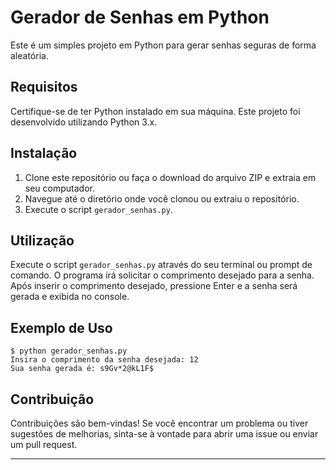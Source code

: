 # Gerador de Senhas em Python

Este é um simples projeto em Python para gerar senhas seguras de forma aleatória.

## Requisitos

Certifique-se de ter Python instalado em sua máquina. Este projeto foi desenvolvido utilizando Python 3.x.

## Instalação

1. Clone este repositório ou faça o download do arquivo ZIP e extraia em seu computador.
2. Navegue até o diretório onde você clonou ou extraiu o repositório.
3. Execute o script `gerador_senhas.py`.

## Utilização

Execute o script `gerador_senhas.py` através do seu terminal ou prompt de comando. O programa irá solicitar o comprimento desejado para a senha. Após inserir o comprimento desejado, pressione Enter e a senha será gerada e exibida no console.

## Exemplo de Uso

```
$ python gerador_senhas.py
Insira o comprimento da senha desejada: 12
Sua senha gerada é: s9Gv*2@kL1F$
```

## Contribuição

Contribuições são bem-vindas! Se você encontrar um problema ou tiver sugestões de melhorias, sinta-se à vontade para abrir uma issue ou enviar um pull request.

---
